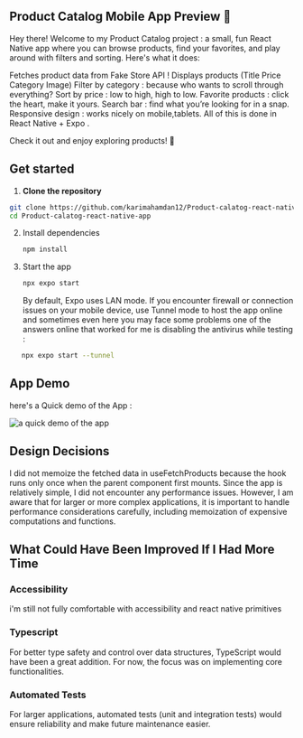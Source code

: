 ## Product Catalog Mobile App Preview 🚀

Hey there! Welcome to my Product Catalog project : a small, fun React Native app where you can browse products, find your favorites, and play around with filters and sorting. Here's what it does:

Fetches product data from Fake Store API !
Displays products (Title
Price
Category
Image)
Filter by category : because who wants to scroll through everything?
Sort by price : low to high, high to low.
Favorite products : click the heart, make it yours.
Search bar : find what you’re looking for in a snap.
Responsive design : works nicely on mobile,tablets.
All of this is done in React Native + Expo .

Check it out and enjoy exploring products! 🛒

## Get started

1. **Clone the repository**

```bash
git clone https://github.com/karimahamdan12/Product-calatog-react-native-app.git
cd Product-calatog-react-native-app
```

2. Install dependencies

   ```bash
   npm install
   ```

3. Start the app

   ```bash
   npx expo start
   ```

   By default, Expo uses LAN mode. If you encounter firewall or connection issues on your mobile device, use Tunnel mode to host the app online and sometimes even here you may face some problems one of the answers online that worked for me is disabling the antivirus while testing :

```bash
   npx expo start --tunnel
```

## App Demo

here's a Quick demo of the App :

![a quick demo of the app](/docs/app_demo.gif)

## Design Decisions

I did not memoize the fetched data in useFetchProducts because the hook runs only once when the parent component first mounts. Since the app is relatively simple, I did not encounter any performance issues. However, I am aware that for larger or more complex applications, it is important to handle performance considerations carefully, including memoization of expensive computations and functions.

## What Could Have Been Improved If I Had More Time

### Accessibility

i'm still not fully comfortable with accessibility and react native primitives

### Typescript

For better type safety and control over data structures, TypeScript would have been a great addition. For now, the focus was on implementing core functionalities.

### Automated Tests

For larger applications, automated tests (unit and integration tests) would ensure reliability and make future maintenance easier.
